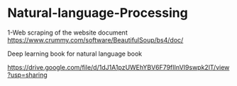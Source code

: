 # Natural-language-Processing
1-Web scraping of the website 
document  https://www.crummy.com/software/BeautifulSoup/bs4/doc/


Deep learning book for natural language book 

https://drive.google.com/file/d/1dJ1A1pzUWEhYBV6F79fIInVI9swpk2lT/view?usp=sharing
